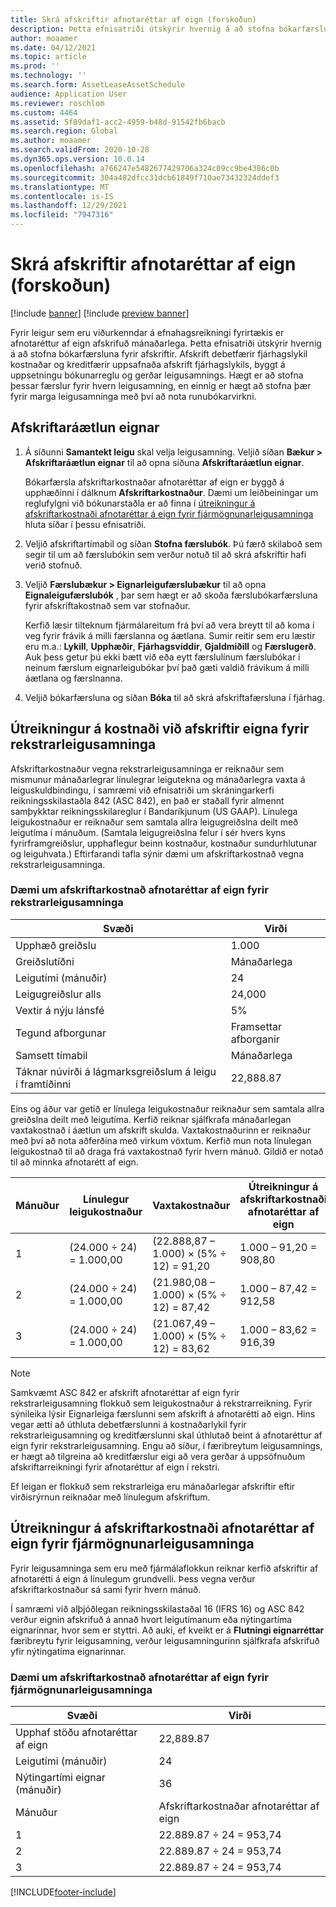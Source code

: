 ```yaml
---
title: Skrá afskriftir afnotaréttar af eign (forskoðun)
description: Þetta efnisatriði útskýrir hvernig á að stofna bókarfærsluna fyrir þær afskriftir sem eru nauðsynlegar fyrir leigusamninga sem eru viðurkenndir á efnahagsreikningi fyrirtækis.
author: moaamer
ms.date: 04/12/2021
ms.topic: article
ms.prod: ''
ms.technology: ''
ms.search.form: AssetLeaseAssetSchedule
audience: Application User
ms.reviewer: roschlom
ms.custom: 4464
ms.assetid: 5f89daf1-acc2-4959-b48d-91542fb6bacb
ms.search.region: Global
ms.author: moaamer
ms.search.validFrom: 2020-10-28
ms.dyn365.ops.version: 10.0.14
ms.openlocfilehash: a766247e5482677429706a324c09cc9be4386c0b
ms.sourcegitcommit: 304a482dfcc31dcb61849f710ae73432324ddef3
ms.translationtype: MT
ms.contentlocale: is-IS
ms.lasthandoff: 12/29/2021
ms.locfileid: "7947316"
---
```

# <a name="record-right-of-use-asset-depreciation-preview"></a>Skrá afskriftir afnotaréttar af eign (forskoðun)

[!include [banner](../includes/banner.md)]
[!include [preview banner](../includes/preview-banner.md)]


Fyrir leigur sem eru viðurkenndar á efnahagsreikningi fyrirtækis er afnotaréttur af eign afskrifuð mánaðarlega. Þetta efnisatriði útskýrir hvernig á að stofna bókarfærsluna fyrir afskriftir. Afskrift debetfærir fjárhagslykil kostnaðar og kreditfærir uppsafnaða afskrift fjárhagslykils, byggt á uppsetningu bókunarreglu og gerðar leigusamnings. Hægt er að stofna þessar færslur fyrir hvern leigusamning, en einnig er hægt að stofna þær fyrir marga leigusamninga með því að nota runubókarvirkni.

## <a name="asset-depreciation-schedule"></a>Afskriftaráætlun eignar

1. Á síðunni **Samantekt leigu** skal velja leigusamning. Veljið síðan **Bækur \> Afskriftaráætlun eignar** til að opna síðuna **Afskriftaráætlun eignar**.

    Bókarfærsla afskriftarkostnaðar afnotaréttar af eign er byggð á upphæðinni í dálknum **Afskriftarkostnaður**. Dæmi um leiðbeiningar um reglufylgni við bókunarstaðla er að finna í [útreikningur á afskriftarkostnaði afnotaréttar á eign fyrir fjármögnunarleigusamninga](#calculation-of-rou-asset-amortization-expense-for-finance-leases) hluta síðar í þessu efnisatriði.
    
2. Veljið afskriftartímabil og síðan **Stofna færslubók**. Þú færð skilaboð sem segir til um að færslubókin sem verður notuð til að skrá afskriftir hafi verið stofnuð.
3. Veljið **Færslubækur \> Eignarleigufærslubækur** til að opna **Eignaleigufærslubók** , þar sem hægt er að skoða færslubókarfærsluna fyrir afskriftakostnað sem var stofnaður.

   Kerfið læsir tilteknum fjármálareitum frá því að vera breytt til að koma í veg fyrir frávik á milli færslanna og áætlana. Sumir reitir sem eru læstir eru m.a.: **Lykill**, **Upphæðir**, **Fjárhagsvíddir**, **Gjaldmiðill** og **Færslugerð**. Auk þess getur þú ekki bætt við eða eytt færslulínum færslubókar í neinum færslum eignarleigubókar því það gæti valdið frávikum á milli áætlana og færslnanna.

4. Veljið bókarfærsluna og síðan **Bóka** til að skrá afskriftafærsluna í fjárhag.

## <a name="calculation-of-rou-asset-amortization-expense-for-operating-leases"></a>Útreikningur á kostnaði við afskriftir eigna fyrir rekstrarleigusamninga

Afskriftarkostnaður vegna rekstrarleigusamninga er reiknaður sem mismunur mánaðarlegrar línulegrar leigutekna og mánaðarlegra vaxta á leiguskuldbindingu, í samræmi við efnisatriði um skráningarkerfi reikningsskilastaðla 842 (ASC 842), en það er staðall fyrir almennt samþykktar reikningsskilareglur í Bandaríkjunum (US GAAP). Línulega leigukostnaður er reiknaður sem samtala allra leigugreiðslna deilt með leigutíma í mánuðum. (Samtala leigugreiðslna felur í sér hvers kyns fyrirframgreiðslur, upphaflegur beinn kostnaður, kostnaður sundurhlutunar og leiguhvata.) Eftirfarandi tafla sýnir dæmi um afskriftarkostnað vegna rekstrarleigusamninga.

### <a name="example-of-rou-asset-amortization-expense-for-operating-leases"></a>Dæmi um afskriftarkostnað afnotaréttar af eign fyrir rekstrarleigusamninga

| Svæði                                          | Virði       |
|------------------------------------------------|-------------|
| Upphæð greiðslu                                 | 1.000       |
| Greiðslutíðni                              | Mánaðarlega     |
| Leigutími (mánuðir)                            | 24          |
| Leigugreiðslur alls                           | 24,000      |
| Vextir á nýju lánsfé                     | 5%          |
| Tegund afborgunar                                   | Framsettar afborganir |
| Samsett tímabil                           | Mánaðarlega     |
| Táknar núvirði á lágmarksgreiðslum á leigu í framtíðinni | 22,888.87   |

Eins og áður var getið er línulega leigukostnaður reiknaður sem samtala allra greiðslna deilt með leigutíma. Kerfið reiknar sjálfkrafa mánaðarlegan vaxtakostnað í áætlun um afskrift skulda. Vaxtakostnaðurinn er reiknaður með því að nota aðferðina með virkum vöxtum. Kerfið mun nota línulegan leigukostnað til að draga frá vaxtakostnað fyrir hvern mánuð. Gildið er notað til að minnka afnotarétt af eign.

| Mánuður | Línulegur leigukostnaður | Vaxtakostnaður                        | Útreikningur á afskriftarkostnaði afnotaréttar af eign |
|-------|--------------------------|-----------------------------------------|-----------------------------------------------|
| 1     | (24.000 ÷ 24) = 1.000,00 | (22.888,87 – 1.000) × (5% ÷ 12) = 91,20 | 1.000 – 91,20 = 908,80                        |
| 2     | (24.000 ÷ 24) = 1.000,00 | (21.980,08 – 1.000) × (5% ÷ 12) = 87,42 | 1.000 – 87,42 = 912,58                        |
| 3     | (24.000 ÷ 24) = 1.000,00 | (21.067,49 – 1.000) × (5% ÷ 12) = 83,62 | 1.000 – 83,62 = 916,39                        |

> [!NOTE]
> Samkvæmt ASC 842 er afskrift afnotaréttar af eign fyrir rekstrarleigusamning flokkuð sem leigukostnaður á rekstrarreikning. Fyrir sýnileika lýsir Eignarleiga færslunni sem afskrift á afnotarétti að eign. Hins vegar ætti að úthluta debetfærslunni á kostnaðarlykil fyrir rekstrarleigusamning og kreditfærslunni skal úthlutað beint á afnotaréttur af eign fyrir rekstrarleigusamning. Engu að síður, í færibreytum leigusamnings, er hægt að tilgreina að kreditfærslur eigi að vera gerðar á uppsöfnuðum afskriftarreikningi fyrir afnotaréttur af eign í rekstri.

Ef leigan er flokkuð sem rekstrarleiga eru mánaðarlegar afskriftir eftir virðisrýrnun reiknaðar með línulegum afskriftum.

## <a name="calculation-of-rou-asset-amortization-expense-for-finance-leases"></a>Útreikningur á afskriftarkostnaði afnotaréttar af eign fyrir fjármögnunarleigusamninga

Fyrir leigusamninga sem eru með fjármálaflokkun reiknar kerfið afskriftir af afnotarétti á eign á línulegum grundvelli. Þess vegna verður afskriftarkostnaður sá sami fyrir hvern mánuð.

Í samræmi við alþjóðlegan reikningsskilastaðal 16 (IFRS 16) og ASC 842 verður eignin afskrifuð á annað hvort leigutímanum eða nýtingartíma eignarinnar, hvor sem er styttri. Að auki, ef kveikt er á **Flutningi eignarréttar** færibreytu fyrir leigusamning, verður leigusamningurinn sjálfkrafa afskrifuð yfir nýtingatíma eignarinnar.

### <a name="example-of-rou-asset-amortization-expense-for-finance-leases"></a>Dæmi um afskriftarkostnað afnotaréttar af eign fyrir fjármögnunarleigusamninga

| Svæði                                | Virði                                   |
|--------------------------------------|-----------------------------------------|
| Upphaf stöðu afnotaréttar af eign | 22,889.87                               |
| Leigutími (mánuðir)                  | 24                                      |
| Nýtingartími eignar (mánuðir)           | 36                                      |
| Mánuður                                | Afskriftarkostnaðar afnotaréttar af eign |
| 1                                    | 22.889.87 ÷ 24 = 953,74                 |
| 2                                    | 22.889.87 ÷ 24 = 953,74                 |
| 3                                    | 22.889.87 ÷ 24 = 953,74                 |


[!INCLUDE[footer-include](../../includes/footer-banner.md)]

